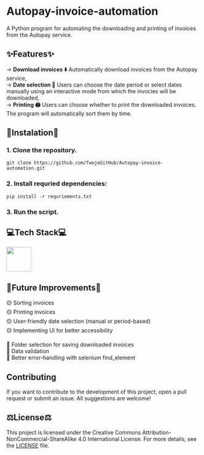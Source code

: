 # Autopay-invoice-automation
A Python program for automating the downloading and printing of invoices from the Autopay service.

## ✨Features✨
  -> **Download invoices ⬇️** Automatically download invoices from the Autopay service,  
  -> **Date selection 📅** Users can choose the date period or select dates manually using an interactive mode from which the invocies will be downloaded,  
  -> **Printing 🖨️** Users can choose whether to print the downloaded invoices. The program will automatically sort them by time.  

## 💾Instalation💾
### 1. Clone the repository.
```
git clone https://github.com/TwojeGitHub/Autopay-invoice-automation.git
```
### 2. Install requried dependencies:
```
pip install -r requriements.txt
```
### 3. Run the script.

## 💻Tech Stack💻
 <img src="https://github.com/NeuroWombat/IMG/blob/main/Python.png" height="64px"></img>

## 🔮Future Improvements🔮
  🟡 Sorting invoices  
  🟡 Printing invoices  
  🟡 User-friendly date selection (manual or period-based)  
  🟡 Implementing UI for better accessibility 
  
  🔴 Folder selection for saving downloaded invoices  
  🔴 Data validation  
  🔴 Better error-handling with selenium find_element  

## Contributing
If you want to contribute to the development of this project, open a pull request or submit an issue. All suggestions are welcome!

## ⚖️License⚖️ 
This project is licensed under the Creative Commons Attribution-NonCommercial-ShareAlike 4.0 International License. For more details, see the [LICENSE](https://github.com/NeuroWombat/Autopay-invoice-automation?tab=License-1-ov-file) file.
